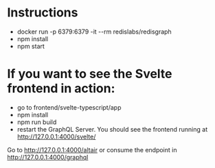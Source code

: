 # Instructions

- docker run -p 6379:6379 -it --rm redislabs/redisgraph
- npm install
- npm start

# If you want to see the Svelte frontend in action:

- go to frontend/svelte-typescript/app
- npm install
- npm run build
- restart the GraphQL Server. You should see the frontend running at http://127.0.0.1:4000/svelte/

Go to http://127.0.0.1:4000/altair or consume the endpoint in http://127.0.0.1:4000/graphql
